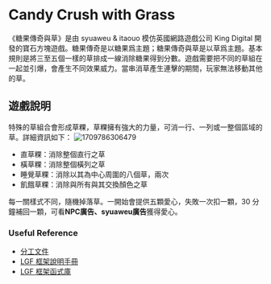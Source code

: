 # Candy Crush with Grass

《糖果傳奇與草》是由 syuaweu & itaouo 模仿英國網路遊戲公司 King Digital 開發的寶石方塊遊戲。糖果傳奇是以糖果爲主題；糖果傳奇與草是以草爲主題。基本規則是將三至五個一樣的草排成一線消除糖果得到分數。遊戲需要把不同的草組在一起並引爆，會產生不同效果威力。當串消草產生連擊的期間，玩家無法移動其他的草。

## 遊戲說明
特殊的草組合會形成草粿，草粿擁有強大的力量，可消一行、一列或一整個區域的草。詳細資訊如下：
![1709786306479](https://github.com/syuaweu/OOPL_CandyCrush/assets/105784560/49d234d4-6ec8-4b4b-9aef-8f7b38d541e6)

- 直草粿：消除整個直行之草
- 橫草粿：消除整個橫列之草
- 睡覺草粿：消除以其為中心周圍的八個草，兩次
- 飢餓草粿：消除與所有與其交換顏色之草

每一關樣式不同，隨機掉落草。一開始會提供五顆愛心，失敗一次扣一顆，30 分鐘補回一顆，可看**NPC廣告、syuaweu廣告**獲得愛心。


### Useful Reference
- [分工文件](https://docs.google.com/document/d/1r39oqaTfdfY3p2mdVQB-1BjzwpG-CQNy/edit?usp=drive_link&ouid=115868516804806743155&rtpof=true&sd=true)
- [LGF 框架說明手冊](https://lgf-readthedocs.readthedocs.io/zh_TW/latest/index.html)
- [LGF 框架函式庫](https://ntut-xuan.github.io/LeistungsstarkesGameFramework)
